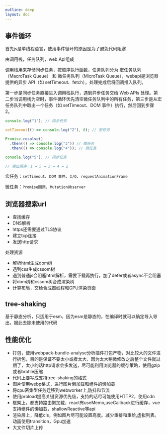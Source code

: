 ```yaml
---
outline: deep
layout: doc
---
```

## 事件循环
首先js是单线程语言，使用事件循环的原因是为了避免代码阻塞

由调用栈，任务队列，web Api组成

调用栈用来存储同步任务，按顺序执行函数，任务队列分为 宏任务队列（MacroTask Queue） 和 微任务队列（MicroTask Queue），webapi是浏览器提供的异步 API（如 setTimeout、fetch），处理完成后将回调推入队列。

第一步是同步任务直接进入调用栈执行，遇到异步任务交给 Web APIs 处理。第二步当调用栈为空时，事件循环优先清空微任务队列中的所有任务，第三步是从宏任务队列中取出一个任务（如 setTimeout、DOM 事件）执行，然后回到步骤 2。
```js
console.log("1"); // 同步任务

setTimeout(() => console.log("2"), 0); // 宏任务

Promise.resolve()
  .then(() => console.log("3")) // 微任务
  .then(() => console.log("4")); // 微任务

console.log("5"); // 同步任务

// 输出顺序：1 → 5 → 3 → 4 → 2
```
宏任务：`setTimeout`、`DOM 事件`、`I/O`、`requestAnimationFrame`

微任务：`Promise回调`、`MutationObserver`

## 浏览器搜索url
* 查找缓存
* DNS解析
* https还需要通过TLS协议
* 建立tcp连接
* 发送http请求

处理资源
* 解析html生成dom树
* 遇到css生成cssom树
* 遇到普通js会阻塞html解析，需要下载再执行，加了defer或者async不会阻塞
* 将dom树和cssom树合成渲染树
* 计算布局，交给合成器线程和GPU渲染页面
## tree-shaking
基于静态分析，只适用于esm，因为esm是静态的，在编译时就可以确定导入导出，据此去除未使用的代码
## 性能优化
* 打包，使用webpack-bundle-analyse分析插件打包产物，对比较大的文件进行拆包，目的是保证不要太小或者太大，因为太大稍微修改之后整个文件就过期了，太小的话http请求会多发送，尽可能利用浏览器的缓存策略，使用gzip或者brotile压缩
* 代码上要写成支持tree-shaking的格式
* 图片使用webp格式，进行图片懒加载和组件的懒加载
* 将cpu密集型任务迁移到webworker上,防抖和节流
* 使用proload提高关键资源优先级，支持的话尽可能使用HTTP2，使用cdn
* 框架上，都支持路由懒加载，react有useMemo,useCallback进行缓存，vue支持组件的懒加载，shallowReactive等api
* 渲染层上，降低cls，例如图片尽可能设置高度。减少重排和重绘,虚拟列表。动画使用transition，Gpu加速
* 大文件切片上传